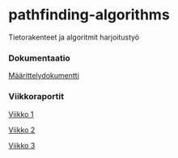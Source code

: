 # pathfinding-algorithms

Tietorakenteet ja algoritmit harjoitustyö

### Dokumentaatio

[Määrittelydokumentti](dokumentaatio/maarittelydokumentti.md)

### Viikkoraportit

[Viikko 1](dokumentaatio/viikkoraportti1.md)

[Viikko 2](dokumentaatio/viikkoraportti2.md)

[Viikko 3](dokumentaatio/viikkoraportti3.md)
